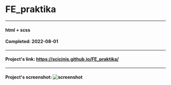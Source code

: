# FE_praktika

---

#### html + scss
#### Completed: 2022-08-01

---

#### Project's link: https://scicinis.github.io/FE_praktika/

---

#### Project's screenshot: ![screenshot](https://user-images.githubusercontent.com/107551364/182100609-b74e0a21-a2ab-49a4-b3e1-b7f05ca3035c.png)





